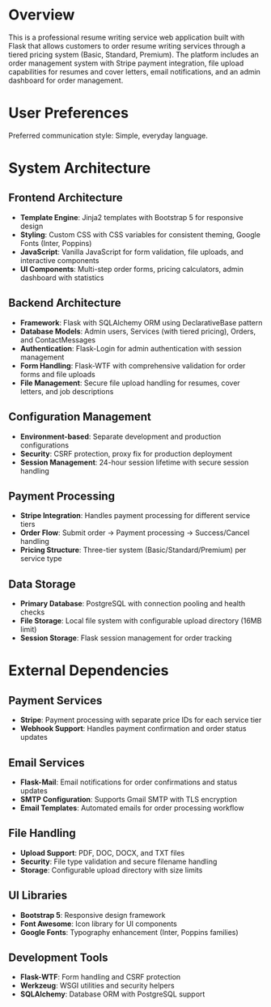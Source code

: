 # Overview

This is a professional resume writing service web application built with Flask that allows customers to order resume writing services through a tiered pricing system (Basic, Standard, Premium). The platform includes an order management system with Stripe payment integration, file upload capabilities for resumes and cover letters, email notifications, and an admin dashboard for order management.

# User Preferences

Preferred communication style: Simple, everyday language.

# System Architecture

## Frontend Architecture
- **Template Engine**: Jinja2 templates with Bootstrap 5 for responsive design
- **Styling**: Custom CSS with CSS variables for consistent theming, Google Fonts (Inter, Poppins)
- **JavaScript**: Vanilla JavaScript for form validation, file uploads, and interactive components
- **UI Components**: Multi-step order forms, pricing calculators, admin dashboard with statistics

## Backend Architecture
- **Framework**: Flask with SQLAlchemy ORM using DeclarativeBase pattern
- **Database Models**: Admin users, Services (with tiered pricing), Orders, and ContactMessages
- **Authentication**: Flask-Login for admin authentication with session management
- **Form Handling**: Flask-WTF with comprehensive validation for order forms and file uploads
- **File Management**: Secure file upload handling for resumes, cover letters, and job descriptions

## Configuration Management
- **Environment-based**: Separate development and production configurations
- **Security**: CSRF protection, proxy fix for production deployment
- **Session Management**: 24-hour session lifetime with secure session handling

## Payment Processing
- **Stripe Integration**: Handles payment processing for different service tiers
- **Order Flow**: Submit order → Payment processing → Success/Cancel handling
- **Pricing Structure**: Three-tier system (Basic/Standard/Premium) per service type

## Data Storage
- **Primary Database**: PostgreSQL with connection pooling and health checks
- **File Storage**: Local file system with configurable upload directory (16MB limit)
- **Session Storage**: Flask session management for order tracking

# External Dependencies

## Payment Services
- **Stripe**: Payment processing with separate price IDs for each service tier
- **Webhook Support**: Handles payment confirmation and order status updates

## Email Services
- **Flask-Mail**: Email notifications for order confirmations and status updates
- **SMTP Configuration**: Supports Gmail SMTP with TLS encryption
- **Email Templates**: Automated emails for order processing workflow

## File Handling
- **Upload Support**: PDF, DOC, DOCX, and TXT files
- **Security**: File type validation and secure filename handling
- **Storage**: Configurable upload directory with size limits

## UI Libraries
- **Bootstrap 5**: Responsive design framework
- **Font Awesome**: Icon library for UI components
- **Google Fonts**: Typography enhancement (Inter, Poppins families)

## Development Tools
- **Flask-WTF**: Form handling and CSRF protection
- **Werkzeug**: WSGI utilities and security helpers
- **SQLAlchemy**: Database ORM with PostgreSQL support